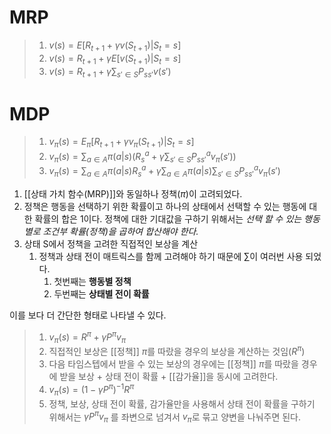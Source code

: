 # MRP

> 1. $v(s) = E[R_{t+1} + \gamma v(S_{t+1}) | S_t = s]$
> 2. $v(s) = R_{t+1} + \gamma E[v(S_{t+1})|S_t = s]$
> 3. $v(s) = R_{t+1} + \gamma\sum_{s' \in S}P_{ss'}v(s')$
# MDP

> 1. $v_{\pi}(s) = E_{\pi}[R_{t+1} + \gamma v_{\pi}(S_{t+1}) | S_t = s]$
> 2. $v_{\pi}(s) = \sum_{a \in A}\pi(a | s)\left (R^a_s + \gamma \sum_{s' \in S} P^a_{ss'}v_{\pi}(s')\right)$
> 3. $v_{\pi}(s) = \sum_{a \in A}\pi(a | s)R^a_s + \gamma\sum_{a \in A}\pi(a | s)\sum_{s' \in S}P^a_{ss'}v_{\pi}(s')$

1. [[상태 가치 함수(MRP)]]와 동일하나 정책($\pi$)이 고려되었다.
2. 정책은 행동을 선택하기 위한 확률이고 하나의 상태에서 선택할 수 있는 행동에 대한 확률의 합은 1이다. 정책에 대한 기대값을 구하기 위해서는 *선택 할 수 있는 행동별로 조건부 확률(정책)을 곱하여 합산해야 한다.*
3. 상태 S에서 정책을 고려한 직접적인 보상을 계산
	1. 정책과 상태 전이 매트릭스를 함께 고려해야 하기 때문에 $\sum$이 여러번 사용 되었다.
		1. 첫번째는 **행동별 정책**
		2. 두번째는 **상태별 전이 확률**

이를 보다 더 간단한 형태로 나타낼 수 있다.

> 1. $v_{\pi}(s) = R^{\pi} + \gamma P^{\pi}v_{\pi}$
> 	1. 직접적인 보상은 [[정책]] $\pi$를 따랐을 경우의 보상을 계산하는 것임($R^\pi$)
> 	2. 다음 타임스텝에서 받을 수 있는 보상의 경우에는 [[정책]] $\pi$를 따랐을 경우에 받을 보상 + 상태 전이 확률  + [[감가율]]을 동시에 고려한다.
> 2. $v_{\pi}(s) = (1 - \gamma P^{\pi})^{-1}R^{\pi}$
> 	1. 정책, 보상, 상태 전이 확률, 감가율만을 사용해서 상태 전이 확률을 구하기 위해서는 $\gamma P{^\pi}v_{\pi}$ 를 좌변으로 넘겨서 $v_\pi$로 묶고 양변을 나눠주면 된다.